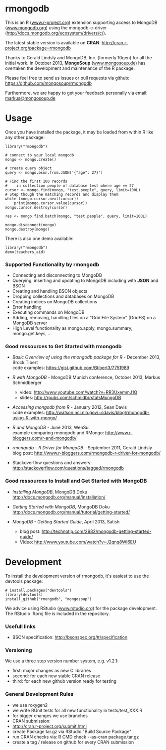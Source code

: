rmongodb
===================

This is an R (www.r-project.org) extension supporting access to MongoDB (www.mongodb.org) using the mongodb-c-driver (http://docs.mongodb.org/ecosystem/drivers/c/).

The latest stable version is available on **CRAN**: http://cran.r-project.org/package=rmongodb

Thanks to Gerald Lindsly and MongoDB, Inc. (formerly 10gen) for all the initial work. 
In October 2013, **MongoSoup** (www.mongosoup.de) has overtaken the development and maintenance of the R package. 

Please feel free to send us issues or pull requests via github: https://github.com/mongosoup/rmongodb

Furthermore, we are happy to get your feedback personally via email: markus@mongosoup.de



Usage
==================
Once you have installed the package, it may be loaded from within R like any other package:

    library("rmongodb")
    
    # connect to your local mongodb
    mongo <- mongo.create()
    
    # create query object 
    query <- mongo.bson.from.JSON('{"age": 27}')

    # Find the first 100 records
    #    in collection people of database test where age == 27
    cursor <- mongo.find(mongo, "test.people", query, limit=100L)
    # Step though the matching records and display them
    while (mongo.cursor.next(cursor))
        print(mongo.cursor.value(cursor))
    mongo.cursor.destroy(cursor)
    
    res <- mongo.find.batch(mongo, "test.people", query, limit=100L)
    
    mongo.disconnect(mongo)
    mongo.destroy(mongo)

There is also one demo available:
  
    library("rmongodb")
    demo(teachers_aid)


### Supported Functionality by rmongodb
* Connecting and disconnecting to MongoDB
* Querying, inserting and updating to MongoDB including with **JSON** and BSON
* Creating and handling BSON objects
* Dropping collections and databases on MongoDB
* Creating indices on MongoDB collections
* Error handling
* Executing commands on MongoDB
* Adding, removing, handling files on a "Grid File System" (GridFS) on a 
MongoDB server
* High Level functionality as mongo.apply, mongo.summary, mongo.get.keys, ...


### Good ressources to Get Started with rmongodb
* *Basic Overview of using the rmongodb package for R* - December 2013, Brock Tibert  
  code examples: https://gist.github.com/Btibert3/7751989

* *R with MongoDB* - MongoDB Munich conference, October 2013, Markus Schmidberger
  * video: http://www.youtube.com/watch?v=RR3UxemmJ1Q
  * slides: http://rpubs.com/schmidb/rstatsMongoDB

* *Accessing mongodb from R* - January 2012, Sean Davis  
  code examples: http://watson.nci.nih.gov/~sdavis/blog/rmongodb-using-R-with-mongo/

* *R and MongoDB* - June 2013, WenSui  
  example comparing rmongodb and RMongo: http://www.r-bloggers.com/r-and-mongodb/
 
* *rmongodb – R Driver for MongoDB* - September 2011, Gerald Lindsly  
  blog post: http://www.r-bloggers.com/rmongodb-r-driver-for-mongodb/

* Stackoverflow questions and answers:  
  http://stackoverflow.com/questions/tagged/rmongodb


### Good ressources to Install and Get Started with MongoDB
* *Installing MongoDB*, MongoDB Doku  
  http://docs.mongodb.org/manual/installation/

* *Getting Started with MongoDB*, MongoDB Doku  
  http://docs.mongodb.org/manual/tutorial/getting-started/

* *MongoDB - Getting Started Guide*, April 2013, Satish
  * blog post: http://technotip.com/2982/mongodb-getting-started-guide/
  * Video: http://www.youtube.com/watch?v=J2qnq8WI6EU


Development
==================

To install the development version of rmongodb, it's easiest to use the devtools package:

    # install.packages("devtools")
    library(devtools)
    install_github("rmongodb", "mongosoup")
    
We advice using RStudio (www.rstudio.org) for the package development. The RStudio .Rproj file is included in the repository.

### Usefull links
* BSON specification: http://bsonspec.org/#/specification

### Versioning
We use a three step version number system, e.g. v1.2.1:
* first: major changes as new C libraries
* second: for each new stable CRAN release
* third: for each new github version ready for testing

### General Development Rules
* we use roxygen2
* we write RUnit tests for all new functionality in tests/test_XXX.R
* for bigger changes we use branches
* CRAN submission:
 * http://cran.r-project.org/submit.html
 * create Package tar.gz via RStudio "Build Source Package"
 * run CRAN checks via: R CMD check --as-cran package.tar.gz
 * create a tag / release on github for every CRAN submission